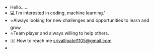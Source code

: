 - Hello......
- 💻 I’m interested in coding, machine learning.'
- ⭐Always looking for new challenges and opportunities to learn and grow.
- ⭐Team player and always willing to help others.
- ✉️ How to reach me srivallipatel1105@gmail.com
- <!---
phoenixERic/phoenixERic is a ✨ special ✨ repository because its `README.md` (this file) appears on your GitHub profile.
You can click the Preview link to take a look at your changes.
--->
